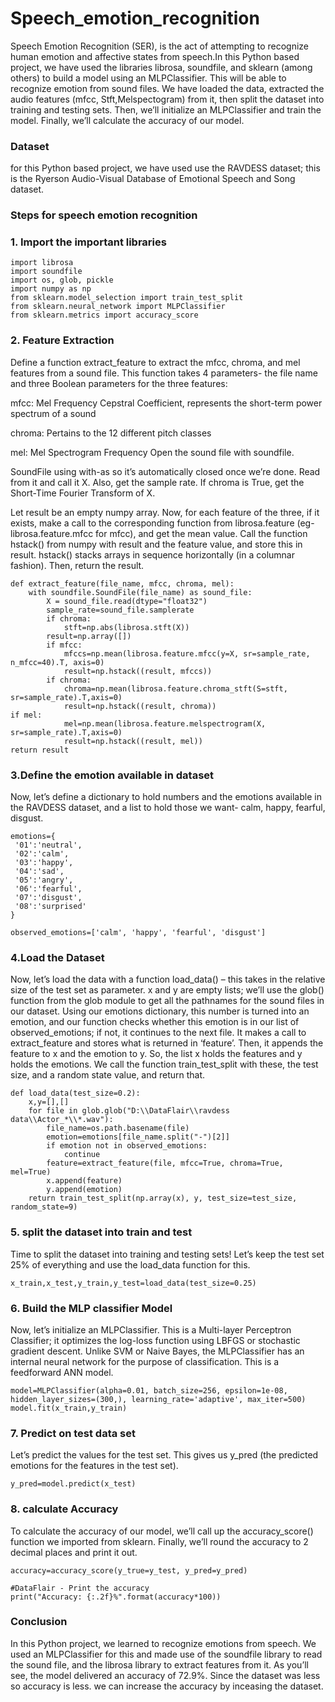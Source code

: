# Speech_emotion_recognition
Speech Emotion Recognition (SER), is the act of attempting to recognize human emotion and affective states from speech.In this Python based project, we have used the libraries librosa, soundfile, and sklearn (among others) to build a model using an MLPClassifier. This will be able to recognize emotion from sound files. We have loaded the data, extracted the audio features (mfcc, Stft,Melspectogram) from it, then split the dataset into training and testing sets. Then, we’ll initialize an MLPClassifier and train the model. Finally, we’ll calculate the accuracy of our model.
### Dataset
for this Python based project, we have used use the RAVDESS dataset; this is the Ryerson Audio-Visual Database of Emotional Speech and Song dataset.

### Steps for speech emotion recognition
### 1. Import the important libraries
```
import librosa
import soundfile
import os, glob, pickle
import numpy as np
from sklearn.model_selection import train_test_split
from sklearn.neural_network import MLPClassifier
from sklearn.metrics import accuracy_score
```

### 2. Feature Extraction
 Define a function extract_feature to extract the mfcc, chroma, and mel features from a sound file. This function takes 4 parameters- the file name and three Boolean parameters for the three features:
 
  mfcc: Mel Frequency Cepstral Coefficient, represents the short-term power spectrum of a sound
  
  chroma: Pertains to the 12 different pitch classes
  
  mel: Mel Spectrogram Frequency
 Open the sound file with soundfile.
 
 SoundFile using with-as so it’s automatically closed once we’re done. Read from it and call it X. Also, get the sample rate. If chroma is True, get the Short-Time Fourier Transform of X.

Let result be an empty numpy array. Now, for each feature of the three, if it exists, make a call to the corresponding function from librosa.feature (eg- librosa.feature.mfcc for mfcc), and get the mean value. Call the function hstack() from numpy with result and the feature value, and store this in result. hstack() stacks arrays in sequence horizontally (in a columnar fashion). Then, return the result.

```
def extract_feature(file_name, mfcc, chroma, mel):
    with soundfile.SoundFile(file_name) as sound_file:
        X = sound_file.read(dtype="float32")
        sample_rate=sound_file.samplerate
        if chroma:
            stft=np.abs(librosa.stft(X))
        result=np.array([])
        if mfcc:
            mfccs=np.mean(librosa.feature.mfcc(y=X, sr=sample_rate, n_mfcc=40).T, axis=0)
            result=np.hstack((result, mfccs))
        if chroma:
            chroma=np.mean(librosa.feature.chroma_stft(S=stft, sr=sample_rate).T,axis=0)
            result=np.hstack((result, chroma))
if mel:
            mel=np.mean(librosa.feature.melspectrogram(X, sr=sample_rate).T,axis=0)
            result=np.hstack((result, mel))
return result
```
### 3.Define the emotion available in dataset
 Now, let’s define a dictionary to hold numbers and the emotions available in the RAVDESS dataset, and a list to hold those we want- calm, happy, fearful, disgust.
 
 ```
 emotions={
  '01':'neutral',
  '02':'calm',
  '03':'happy',
  '04':'sad',
  '05':'angry',
  '06':'fearful',
  '07':'disgust',
  '08':'surprised'
}

observed_emotions=['calm', 'happy', 'fearful', 'disgust']
```
### 4.Load the Dataset
Now, let’s load the data with a function load_data() – this takes in the relative size of the test set as parameter. x and y are empty lists; we’ll use the glob() function from the glob module to get all the pathnames for the sound files in our dataset. Using our emotions dictionary, this number is turned into an emotion, and our function checks whether this emotion is in our list of observed_emotions; if not, it continues to the next file. It makes a call to extract_feature and stores what is returned in ‘feature’. Then, it appends the feature to x and the emotion to y. So, the list x holds the features and y holds the emotions. We call the function train_test_split with these, the test size, and a random state value, and return that.

```
def load_data(test_size=0.2):
    x,y=[],[]
    for file in glob.glob("D:\\DataFlair\\ravdess data\\Actor_*\\*.wav"):
        file_name=os.path.basename(file)
        emotion=emotions[file_name.split("-")[2]]
        if emotion not in observed_emotions:
            continue
        feature=extract_feature(file, mfcc=True, chroma=True, mel=True)
        x.append(feature)
        y.append(emotion)
    return train_test_split(np.array(x), y, test_size=test_size, random_state=9)
````
### 5. split the dataset into train and test

   Time to split the dataset into training and testing sets! Let’s keep the test set 25% of everything and use the load_data function for this.
   ```
   x_train,x_test,y_train,y_test=load_data(test_size=0.25)
   ```
### 6. Build the MLP classifier Model
Now, let’s initialize an MLPClassifier. This is a Multi-layer Perceptron Classifier; it optimizes the log-loss function using LBFGS or stochastic gradient descent. Unlike SVM or Naive Bayes, the MLPClassifier has an internal neural network for the purpose of classification. This is a feedforward ANN model.

```
model=MLPClassifier(alpha=0.01, batch_size=256, epsilon=1e-08, hidden_layer_sizes=(300,), learning_rate='adaptive', max_iter=500)
model.fit(x_train,y_train)
```
### 7. Predict on test data set
Let’s predict the values for the test set. This gives us y_pred (the predicted emotions for the features in the test set).
```
y_pred=model.predict(x_test)
```
### 8. calculate Accuracy
To calculate the accuracy of our model, we’ll call up the accuracy_score() function we imported from sklearn. Finally, we’ll round the accuracy to 2 decimal places and print it out.
```
accuracy=accuracy_score(y_true=y_test, y_pred=y_pred)

#DataFlair - Print the accuracy
print("Accuracy: {:.2f}%".format(accuracy*100))
```
###  Conclusion
In this Python  project, we learned to recognize emotions from speech. We used an MLPClassifier for this and made use of the soundfile library to read the sound file, and the librosa library to extract features from it. As you’ll see, the model delivered an accuracy of 72.9%. Since the dataset was less so accuracy is less. we can increase the accuracy by inceasing the dataset. 






  
    
   
   
   

    
    
